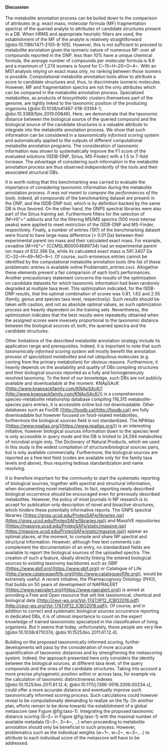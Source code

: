 #### Discussion

The metabolite annotation process can be boiled down to the comparison of attributes (e.g. exact mass, molecular formula (MF) fragmentation spectra) of the queried analyte to attributes of candidate structures present in a DB.
When HRMS and appropriate heuristic filters are used, the establishment of the MF of the analyte is relatively straightforward [@doi:10.1186/1471-2105-8-105].
However, this is not sufficient to proceed to metabolite annotation given the isomeric nature of numerous NP: over all compounds reported in the DNP, less than 10% have a unique chemical formula, the average number of compounds per molecular formula is 8.6 and a maximum of 1,274 isomers is found for C~15~H~20~O~4~.
With an MS1 analysis relying on exact mass only, no ranking between those isomers is possible.
Computational metabolite annotation tools allow to attribute a score to candidate structures and, thus, to discriminate isomeric molecules.
However, MF and fragmentation spectra are not the only attributes which can be compared in the metabolite annotation process.
Specialized metabolites, as products of biosynthetic clusters themselves part of the genome, are tightly linked to the taxonomic position of the producing organisms [@doi:10.1038/s41467-018-03184-1; @doi:10.3389/fpls.2019.00846].
Here, we demonstrate that the taxonomic distance between the biological source of the queried compound and the biological source of the candidate structures is a valuable attribute to integrate into the metabolite annotation process.
We show that such information can be considered in a *taxonomically informed scoring* system and automatically applied to the outputs of different computational metabolite annotation programs.
The consideration of taxonomic information was shown to systematically improve the F1 score of the evaluated solutions (ISDB-DNP, Sirius, MS-Finder) with a 1.5 to 7-fold increase.
The advantage of considering such information in the metabolite annotation process are thus observed *independently* of the tools and their associated structural DBs.

It is worth noting that this benchmarking was carried to evaluate the importance of considering taxonomic information during the metabolite annotation process.
*It was not meant to compare the performances of the tools*.
Indeed, all compounds of the benchmarking dataset are present in the DNP, and the ISDB-DNP tool, which is by definition backed by the same DB is thus favored.
On the other hand, the GNPS spectral libraries were also part of the Sirius training set.
Furthermore filters for the selection of [M+H]^+^ adducts and for the filtering MS/MS spectra (500 most intense peaks) were applied to meet restriction of the ISDB-DNP and MS-Finder, respectively.
Finally, a number of entries (197) of the benchmarking dataset were found to have large mass difference (> 0.01 Da) between their experimental parent ion mass and their calculated exact mass. For example, cevadine [M+H]^+^ (CCMSLIB00004689734) had an experimental parent ion mass of 632.386 Da, while its calculated exact mass is 591.3407 Da (C~32~H~49~NO~9~).
Of course, such erroneous entries cannot be identified by the computational metabolite annotation tools (the list of these problematic entries is available online Problematic_entries.csv).
Altogether these elements prevent a fair comparison of each tool’s performances.
Another precautionary statement concerns the results of the optimization on candidate datasets for which taxonomic information had been randomly degraded at multiple taxa level.
This optimization indicated, for the ISDB-DNP results, that the optimal combination of scores was 0.81, 1.62 and 2.55 (family, genus and species taxa level, respectively).
Such results should be taken with caution, and not as absolute optimal values, as such optimization process are heavily dependent on the training sets.
Nevertheless, the optimization indicates that the best results were repeatedly obtained when the assigned scores were inversely proportional to the taxonomic distance between the biological sources of, both, the queried spectra and the candidate structures.

Other limitations of the described metabolite annotation strategy include its application range and prerequisites.
Indeed, it is important to note that such *taxonomically informed scoring* system will mostly benefit the annotation process of *specialized metabolites* and not ubiquitous molecules (e.g. coming from the primary metabolism) for obvious reasons.
Furthermore, it heavily depends on the availability and quality of DBs compiling structures and their biological sources reported as a fully and homogeneously resolved taxonomy.
To the best of our knowledge, such DBs are not publicly available and downloadable at the moment.
KNApSAcK ([http://www.knapsackfamily.com/KNApSAcK/](http://www.knapsackfamily.com/KNApSAcK/)) is a comprehensive species-metabolite relationship database compiling 116,315 metabolite-species pairs entries, it is accessible online but not downloadable.
Other databases such as FooDB ([http://foodb.ca](http://foodb.ca)) are fully downloadable but however focused on food-related metabolites, furthermore the biological sources field is not standardized.
The NPAtlas ([https://www.npatlas.org/](https://www.npatlas.org/)) is an interesting initiative, however biological sources information down to the species level is only accessible in query mode and the DB is limited to 24,594 metabolites of microbial origin only.
The Dictionary of Natural Products, which we used in this study is the widest compilation of structure/biological sources pairs, but is only available commercially.
Furthermore, the biological sources are reported as a free text field (codes are available only for the family taxa levels and above), thus requiring tedious standardization and name resolving.

It is therefore important for the community to start the systematic reporting of biological sources, together with spectral and structural information, when documenting novel metabolites.
In fact, reporting newly described biological occurrence should be encouraged even for previously described metabolites.
However, the policy of most journals in NP research is to accept for publication only description of novel and bioactive structures, which hinders these potentially informative reports.
The GNPS spectral libraries ([https://gnps.ucsd.edu/ProteoSAFe/libraries.jsp](https://gnps.ucsd.edu/ProteoSAFe/libraries.jsp)) and MassIVE repositories ([https://massive.ucsd.edu/ProteoSAFe/static/massive.jsp](https://massive.ucsd.edu/ProteoSAFe/static/massive.jsp)) appear as optimal places, at the moment, to compile and share NP spectral and structural information.
However, although free text comments can complement the documentation of an entry, no standardized fields are available to report the biological sources of the uploaded spectra.
The creation of such a feature, ideally directly linking the entered biological sources to existing taxonomy backbones such as GBIF ([https://www.gbif.org](https://www.gbif.org)) or Catalogue of Life ([http://www.catalogueoflife.org](http://www.catalogueoflife.org)), would be extremely useful.
A recent initiative, the Pharmacognosy Ontology (PHO), that builds on 50 years of development of NAPRALERT ([https://www.napralert.org](https://www.napralert.org)) is aimed at providing a Free and Open resource that will link taxonomical, chemical and biological data ([http://ceur-ws.org/Vol-1747/IP12_ICBO2016.pdf](http://ceur-ws.org/Vol-1747/IP12_ICBO2016.pdf)).
Of course, and in addition to correct and systematic biological sources occurrence reporting in dedicated DBs, it is of utmost importance to count on the expert knowledge of trained taxonomists specialized in the classification of living organisms.
But it seems that today, unfortunately, these people are very few [@doi:10.1038/471037d; @doi:10.1525/bio.2011.61.12.4].

Building on the proposed taxonomically informed scoring, further developments will pass by the consideration of more accurate quantification of taxonomic distances and by strengthening the metascoring system.
Indeed, the approach presented here only considers the identity between the biological sources, at different taxa level, of the query compounds and the ones of the candidate structures.
Taking into account a more precise phylogenetic position within or across taxa, for example via the calculation of taxonomic distinctiveness indexes [@doi:10.1525/bio.2011.61.12.4; @doi:10.1111/j.1366-9516.2006.00234.x], could offer a more accurate distance and eventually improve such taxonomically informed scoring process.
Such calculations could however reveal to be computationally demanding to realize on the fly.
On another plan, efforts remain to be done towards the establishment of a global metascore (see Figure @fig:taxo-1).
Integrating the proposed taxonomic distance scoring (S~2~ in Figure @fig:taxo-1) with the maximal number of available metadata (S~3~, S~4~, …) when proceeding to metabolite annotation should only be beneficial to such process.
However, problematics such as the individual weights (w~1~, w~2~, w~3~,…) to attribute to each individual score of the metascore will have to be addressed.
